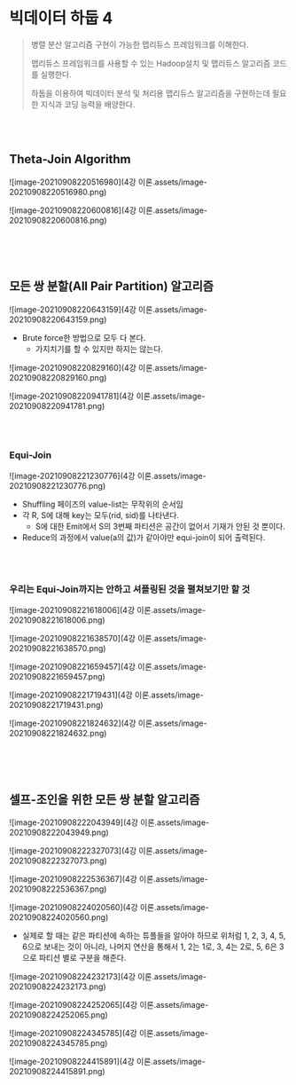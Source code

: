 # 빅데이터 하둡 4

> 병렬 분산 알고리즘 구현이 가능한 맵리듀스 프레임워크를 이해한다.
>
> 맵리듀스 프레임워크를 사용할 수 있는 Hadoop설치 및 맵리듀스 알고리즘 코드를 실행한다.
>
> 하둡을 이용하여 빅데이터 분석 및 처리용 맵리듀스 알고리즘을 구현하는데 필요한 지식과 코딩 능력을 배양한다.

<br/>

<br/>

## Theta-Join Algorithm

![image-20210908220516980](4강 이론.assets/image-20210908220516980.png)

![image-20210908220600816](4강 이론.assets/image-20210908220600816.png)

<br/>

<br/>

<br/>

## 모든 쌍 분할(All Pair Partition) 알고리즘

![image-20210908220643159](4강 이론.assets/image-20210908220643159.png)

+ Brute force한 방법으로 모두 다 본다.
  + 가지치기를 할 수 있지만 하지는 않는다.

![image-20210908220829160](4강 이론.assets/image-20210908220829160.png)

![image-20210908220941781](4강 이론.assets/image-20210908220941781.png)

<br/>

<br/>

### Equi-Join

![image-20210908221230776](4강 이론.assets/image-20210908221230776.png)

+ Shuffling 페이즈의 value-list는 무작위의 순서임
+ 각 R, S에 대해 key는 모두(rid, sid)를 나타낸다.
  + S에 대한 Emit에서 S의 3번째 파티션은 공간이 없어서 기재가 안된 것 뿐이다.
+ Reduce의 과정에서 value(a의 값)가 같아야만 equi-join이 되어 출력된다.

<br/>

<br/>

### 우리는 Equi-Join까지는 안하고 셔플링된 것을 펼쳐보기만 할 것

![image-20210908221618006](4강 이론.assets/image-20210908221618006.png)

![image-20210908221638570](4강 이론.assets/image-20210908221638570.png)

![image-20210908221659457](4강 이론.assets/image-20210908221659457.png)

![image-20210908221719431](4강 이론.assets/image-20210908221719431.png)

![image-20210908221824632](4강 이론.assets/image-20210908221824632.png)

<br/>

<br/>

<br/>

## 셀프-조인을 위한 모든 쌍 분할 알고리즘

![image-20210908222043949](4강 이론.assets/image-20210908222043949.png)

![image-20210908222327073](4강 이론.assets/image-20210908222327073.png)

![image-20210908222536367](4강 이론.assets/image-20210908222536367.png)

![image-20210908224020560](4강 이론.assets/image-20210908224020560.png)

+ 실제로 할 때는 같은 파티션에 속하는 튜플들을 알아야 하므로 위처럼 1, 2, 3, 4, 5, 6으로 보내는 것이 아니라, 나머지 연산을 통해서 1, 2는 1로, 3, 4는 2로, 5, 6은 3으로 파티션 별로 구분을 해준다.

![image-20210908224232173](4강 이론.assets/image-20210908224232173.png)

![image-20210908224252065](4강 이론.assets/image-20210908224252065.png)

![image-20210908224345785](4강 이론.assets/image-20210908224345785.png)

![image-20210908224415891](4강 이론.assets/image-20210908224415891.png)

